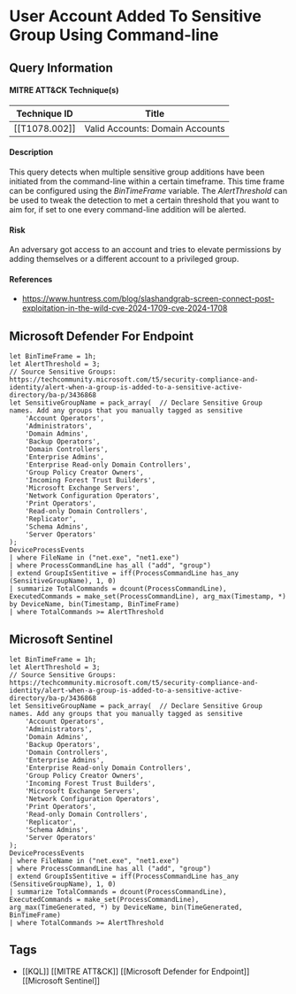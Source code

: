 # User Account Added To Sensitive Group Using Command-line
## Query Information
#### MITRE ATT&CK Technique(s)

| Technique ID  | Title                           |
| ------------- | ------------------------------- |
| [[T1078.002]] | Valid Accounts: Domain Accounts |
#### Description
This query detects when multiple sensitive group additions have been initiated from the command-line within a certain timeframe. This time frame can be configured using the *BinTimeFrame* variable. The *AlertThreshold* can be used to tweak the detection to met a certain threshold that you want to aim for, if set to one every command-line addition will be alerted.
#### Risk
An adversary got access to an account and tries to elevate permissions by adding themselves or a different account to a privileged group. 
#### References
- https://www.huntress.com/blog/slashandgrab-screen-connect-post-exploitation-in-the-wild-cve-2024-1709-cve-2024-1708
## Microsoft Defender For Endpoint
```kusto
let BinTimeFrame = 1h;
let AlertThreshold = 3;
// Source Sensitive Groups: https://techcommunity.microsoft.com/t5/security-compliance-and-identity/alert-when-a-group-is-added-to-a-sensitive-active-directory/ba-p/3436868
let SensitiveGroupName = pack_array(  // Declare Sensitive Group names. Add any groups that you manually tagged as sensitive
    'Account Operators',
    'Administrators',
    'Domain Admins', 
    'Backup Operators',
    'Domain Controllers',
    'Enterprise Admins',
    'Enterprise Read-only Domain Controllers',
    'Group Policy Creator Owners',
    'Incoming Forest Trust Builders',
    'Microsoft Exchange Servers',
    'Network Configuration Operators',
    'Print Operators',
    'Read-only Domain Controllers',
    'Replicator',
    'Schema Admins',
    'Server Operators'
);
DeviceProcessEvents
| where FileName in ("net.exe", "net1.exe")
| where ProcessCommandLine has_all ("add", "group") 
| extend GroupIsSentitive = iff(ProcessCommandLine has_any (SensitiveGroupName), 1, 0)
| summarize TotalCommands = dcount(ProcessCommandLine), ExecutedCommands = make_set(ProcessCommandLine), arg_max(Timestamp, *) by DeviceName, bin(Timestamp, BinTimeFrame)
| where TotalCommands >= AlertThreshold
```
## Microsoft Sentinel
```kusto
let BinTimeFrame = 1h;
let AlertThreshold = 3;
// Source Sensitive Groups: https://techcommunity.microsoft.com/t5/security-compliance-and-identity/alert-when-a-group-is-added-to-a-sensitive-active-directory/ba-p/3436868
let SensitiveGroupName = pack_array(  // Declare Sensitive Group names. Add any groups that you manually tagged as sensitive
    'Account Operators',
    'Administrators',
    'Domain Admins', 
    'Backup Operators',
    'Domain Controllers',
    'Enterprise Admins',
    'Enterprise Read-only Domain Controllers',
    'Group Policy Creator Owners',
    'Incoming Forest Trust Builders',
    'Microsoft Exchange Servers',
    'Network Configuration Operators',
    'Print Operators',
    'Read-only Domain Controllers',
    'Replicator',
    'Schema Admins',
    'Server Operators'
);
DeviceProcessEvents
| where FileName in ("net.exe", "net1.exe")
| where ProcessCommandLine has_all ("add", "group") 
| extend GroupIsSentitive = iff(ProcessCommandLine has_any (SensitiveGroupName), 1, 0)
| summarize TotalCommands = dcount(ProcessCommandLine), ExecutedCommands = make_set(ProcessCommandLine), arg_max(TimeGenerated, *) by DeviceName, bin(TimeGenerated, BinTimeFrame)
| where TotalCommands >= AlertThreshold
```
## Tags
- [[KQL]] [[MITRE ATT&CK]] [[Microsoft Defender for Endpoint]] [[Microsoft Sentinel]]